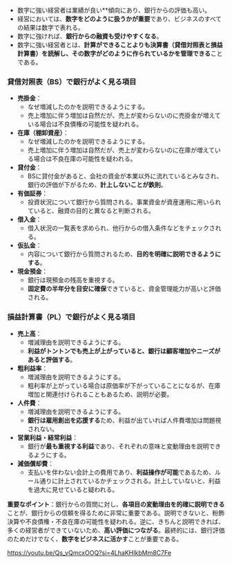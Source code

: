 - 数字に強い経営者は業績が良い**傾向にあり、銀行からの評価も高い。
- 経営においては、**数字をどのように扱うかが重要**であり、ビジネスのすべての結果は数字で表れる。
- 数字に強ければ、**銀行からの融資も受けやすくなる**。
- 数字に強い経営者とは、**計算ができることよりも決算書（貸借対照表と損益計算書）を読解し、その数字がどのように作られているかを管理できる**ことである。

### 貸借対照表（BS）で銀行がよく見る項目

- **売掛金**：
    - なぜ増減したのかを説明できるようにする。
    - 売上増加に伴う増加は自然だが、売上が変わらないのに売掛金が増えている場合は不良債権の可能性を疑われる。
- **在庫（棚卸資産）**：
    - なぜ増減したのかを説明できるようにする。
    - 売上増加に伴う増加は自然だが、売上が変わらないのに在庫が増えている場合は不良在庫の可能性を疑われる。
- **貸付金**：
    - BSに貸付金があると、会社の資金が本業以外に流れているとみなされ、銀行の評価が下がるため、**計上しないことが鉄則**。
- **有価証券**：
    - 投資状況について銀行から質問される。事業資金が資産運用に用いられていると、融資の目的と異なると判断される。
- **借入金**：
    - 借入状況の一覧表を求められ、他行からの借入条件などをチェックされる。
- **仮払金**：
    - 内容について銀行から質問されるため、**目的を明確に説明できるようにする**。
- **現金預金**：
    - 銀行は現預金の残高を重視する。
    - **固定費の半年分を目安に確保**できていると、資金管理能力が高いと評価される。

### 損益計算書（PL）で銀行がよく見る項目

- **売上高**：
    - 増減理由を説明できるようにする。
    - **利益がトントンでも売上が上がっていると、銀行は顧客増加やニーズがあると評価する**。
- **粗利益率**：
    - 増減理由を説明できるようにする。
    - 粗利率が上がっている場合は原価率が下がっていることになるが、在庫増加と関連付けられることもあるため、説明が必要。
- **人件費**：
    - 増減理由を説明できるようにする。
    - **銀行は雇用創出を応援する**ため、利益が出ていれば人件費増加は問題視されない。
- **営業利益・経常利益**：
    - 銀行が**最も重視する利益**であり、それぞれの意味と変動理由を説明できるようにする。
- **減価償却費**：
    - 支払いを伴わない会計上の費用であり、**利益操作が可能**であるため、ルール通りに計上されているかチェックされる。計上していないと、利益を過大に見せていると疑われる。

**重要なポイント**：銀行からの質問に対し、**各項目の変動理由を的確に説明できる**ことが、銀行からの信頼を得るために非常に重要である。説明できないと、粉飾決算や不良債権・不良在庫の可能性を疑われる。逆に、きちんと説明できれば、多くの経営者ができていないため、**高い評価につながる**。最終的には、銀行評価のためだけでなく、**数字をビジネスに活かす**ことが重要である。

https://youtu.be/Qs_vQmcxOOQ?si=4LhaKHIkbMm8C7Fe